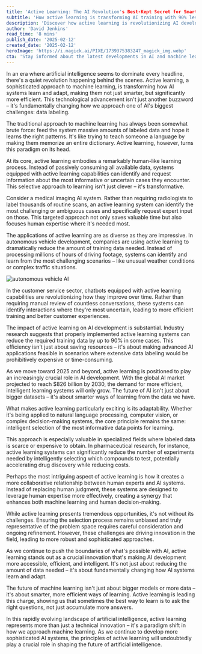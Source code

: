 ```yaml
---
title: 'Active Learning: The AI Revolution's Best-Kept Secret for Smarter Data Labeling'
subtitle: 'How active learning is transforming AI training with 90% less data'
description: 'Discover how active learning is revolutionizing AI development by enabling systems to learn more efficiently with significantly less data – transforming fields from medical imaging to autonomous vehicles.'
author: 'David Jenkins'
read_time: '8 mins'
publish_date: '2025-02-12'
created_date: '2025-02-12'
heroImage: 'https://i.magick.ai/PIXE/1739375383247_magick_img.webp'
cta: 'Stay informed about the latest developments in AI and machine learning by following MagickAI on LinkedIn, where we regularly share insights and updates about cutting-edge technologies shaping our future.'
---
```


In an era where artificial intelligence seems to dominate every headline, there's a quiet revolution happening behind the scenes. Active learning, a sophisticated approach to machine learning, is transforming how AI systems learn and adapt, making them not just smarter, but significantly more efficient. This technological advancement isn't just another buzzword – it's fundamentally changing how we approach one of AI's biggest challenges: data labeling.

The traditional approach to machine learning has always been somewhat brute force: feed the system massive amounts of labeled data and hope it learns the right patterns. It's like trying to teach someone a language by making them memorize an entire dictionary. Active learning, however, turns this paradigm on its head.

At its core, active learning embodies a remarkably human-like learning process. Instead of passively consuming all available data, systems equipped with active learning capabilities can identify and request information about the most informative or uncertain cases they encounter. This selective approach to learning isn't just clever – it's transformative.

Consider a medical imaging AI system. Rather than requiring radiologists to label thousands of routine scans, an active learning system can identify the most challenging or ambiguous cases and specifically request expert input on those. This targeted approach not only saves valuable time but also focuses human expertise where it's needed most.

The applications of active learning are as diverse as they are impressive. In autonomous vehicle development, companies are using active learning to dramatically reduce the amount of training data needed. Instead of processing millions of hours of driving footage, systems can identify and learn from the most challenging scenarios – like unusual weather conditions or complex traffic situations.

![autonomous vehicle AI](https://i.magick.ai/PIXE/1739375383250_magick_img.webp)

In the customer service sector, chatbots equipped with active learning capabilities are revolutionizing how they improve over time. Rather than requiring manual review of countless conversations, these systems can identify interactions where they're most uncertain, leading to more efficient training and better customer experiences.

The impact of active learning on AI development is substantial. Industry research suggests that properly implemented active learning systems can reduce the required training data by up to 90% in some cases. This efficiency isn't just about saving resources – it's about making advanced AI applications feasible in scenarios where extensive data labeling would be prohibitively expensive or time-consuming.

As we move toward 2025 and beyond, active learning is positioned to play an increasingly crucial role in AI development. With the global AI market projected to reach $826 billion by 2030, the demand for more efficient, intelligent learning systems will only grow. The future of AI isn't just about bigger datasets – it's about smarter ways of learning from the data we have.

What makes active learning particularly exciting is its adaptability. Whether it's being applied to natural language processing, computer vision, or complex decision-making systems, the core principle remains the same: intelligent selection of the most informative data points for learning.

This approach is especially valuable in specialized fields where labeled data is scarce or expensive to obtain. In pharmaceutical research, for instance, active learning systems can significantly reduce the number of experiments needed by intelligently selecting which compounds to test, potentially accelerating drug discovery while reducing costs.

Perhaps the most intriguing aspect of active learning is how it creates a more collaborative relationship between human experts and AI systems. Instead of replacing human judgment, these systems are designed to leverage human expertise more effectively, creating a synergy that enhances both machine learning and human decision-making.

While active learning presents tremendous opportunities, it's not without its challenges. Ensuring the selection process remains unbiased and truly representative of the problem space requires careful consideration and ongoing refinement. However, these challenges are driving innovation in the field, leading to more robust and sophisticated approaches.

As we continue to push the boundaries of what's possible with AI, active learning stands out as a crucial innovation that's making AI development more accessible, efficient, and intelligent. It's not just about reducing the amount of data needed – it's about fundamentally changing how AI systems learn and adapt.

The future of machine learning isn't just about bigger models or more data – it's about smarter, more efficient ways of learning. Active learning is leading this charge, showing us that sometimes the best way to learn is to ask the right questions, not just accumulate more answers.

In this rapidly evolving landscape of artificial intelligence, active learning represents more than just a technical innovation – it's a paradigm shift in how we approach machine learning. As we continue to develop more sophisticated AI systems, the principles of active learning will undoubtedly play a crucial role in shaping the future of artificial intelligence.